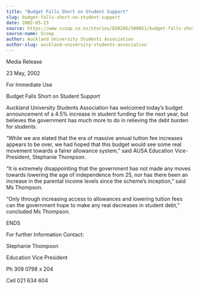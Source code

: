 ```yaml
---
title: "Budget Falls Short on Student Support"
slug: budget-falls-short-on-student-support
date: 2002-05-23
source: https://www.scoop.co.nz/stories/ED0205/S00051/budget-falls-short-on-student-support.htm
source-name: Scoop
author: Auckland University Students Association
author-slug: auckland-university-students-association
---
```



<p>Media Release</p>

<p>23 May, 2002</p>

<p>For Immediate
Use</p>



<p>Budget Falls Short on Student Support</p>

<p>Auckland
University Students Association has welcomed today’s budget
announcement of a 4.5% increase in student funding for the
next year, but believes the government has much more to do
in relieving the debt burden for students.</p>

<p>“While we are
elated that the era of massive annual tuition fee increases
appears to be over, we had hoped that this budget would see
some real movement towards a fairer allowance system,” said
AUSA Education Vice-President, Stephanie Thompson.<p>

<p>“It is
extremely disappointing that the government has not made any
moves towards lowering the age of independence from 25, nor
has there been an increase in the parental income levels
since the scheme’s inception,” said Ms Thompson.</p>

<p>“Only
through increasing access to allowances and lowering tuition
fees can the government hope to make any real decreases in
student debt,” concluded Ms Thompson.</p>



<p>ENDS</p>



<p>For
further Information Contact:</p>



<p>Stephanie
Thompson</p>

<p>Education Vice President</p>

<p>Ph 309 0798 x
204</p>

<p>Cell 021 634
604</p>

